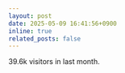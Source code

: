 ```yaml
---
layout: post
date: 2025-05-09 16:41:56+0900
inline: true
related_posts: false
---
```

39.6k visitors in last month.